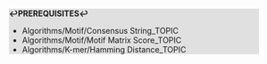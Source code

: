 <div style="margin:2em; background-color: #e0e0e0;">

<strong>↩PREREQUISITES↩</strong>

 * Algorithms/Motif/Consensus String_TOPIC
 * Algorithms/Motif/Motif Matrix Score_TOPIC
 * Algorithms/K-mer/Hamming Distance_TOPIC

</div>

